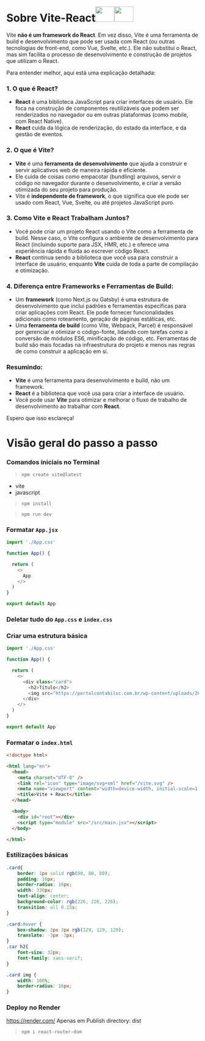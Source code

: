 
# Sobre Vite-React<img src="https://cdn.jsdelivr.net/gh/devicons/devicon@latest/icons/vitejs/vitejs-original.svg" width="50" height="40"/><img src="https://cdn.jsdelivr.net/gh/devicons/devicon@latest/icons/react/react-original.svg" width="50" height="40"/>
          
          
Vite **não é um framework do React**. Em vez disso, Vite é uma ferramenta de build e desenvolvimento que pode ser usada com React (ou outras tecnologias de front-end, como Vue, Svelte, etc.). Ele não substitui o React, mas sim facilita o processo de desenvolvimento e construção de projetos que utilizam o React.

Para entender melhor, aqui está uma explicação detalhada:

### 1. **O que é React?**
   - **React** é uma biblioteca JavaScript para criar interfaces de usuário. Ele foca na construção de componentes reutilizáveis que podem ser renderizados no navegador ou em outras plataformas (como mobile, com React Native).
   - **React** cuida da lógica de renderização, do estado da interface, e da gestão de eventos.

### 2. **O que é Vite?**
   - **Vite** é uma **ferramenta de desenvolvimento** que ajuda a construir e servir aplicativos web de maneira rápida e eficiente.
   - Ele cuida de coisas como empacotar (bundling) arquivos, servir o código no navegador durante o desenvolvimento, e criar a versão otimizada do seu projeto para produção.
   - Vite é **independente de framework**, o que significa que ele pode ser usado com React, Vue, Svelte, ou até projetos JavaScript puro.

### 3. **Como Vite e React Trabalham Juntos?**
   - Você pode criar um projeto React usando o Vite como a ferramenta de build. Nesse caso, o Vite configura o ambiente de desenvolvimento para React (incluindo suporte para JSX, HMR, etc.) e oferece uma experiência rápida e fluida ao escrever código React.
   - **React** continua sendo a biblioteca que você usa para construir a interface de usuário, enquanto **Vite** cuida de toda a parte de compilação e otimização.

### 4. **Diferença entre Frameworks e Ferramentas de Build:**
   - Um **framework** (como Next.js ou Gatsby) é uma estrutura de desenvolvimento que inclui padrões e ferramentas específicas para criar aplicações com React. Ele pode fornecer funcionalidades adicionais como roteamento, geração de páginas estáticas, etc.
   - Uma **ferramenta de build** (como Vite, Webpack, Parcel) é responsável por gerenciar e otimizar o código-fonte, lidando com tarefas como a conversão de módulos ES6, minificação de código, etc. Ferramentas de build são mais focadas na infraestrutura do projeto e menos nas regras de como construir a aplicação em si.

### Resumindo:
- **Vite** é uma ferramenta para desenvolvimento e build, não um framework.
- **React** é a biblioteca que você usa para criar a interface de usuário.
- Você pode usar **Vite** para otimizar e melhorar o fluxo de trabalho de desenvolvimento ao trabalhar com **React**.

Espero que isso esclareça!
# Visão geral do passo a passo

### Comandos iniciais no Terminal

> ``npm create vite@latest``

- vite
- javascript

> ``npm install``

> ``npm run dev``

### Formatar ``App.jsx``
```javascript
import './App.css'

function App() {

  return (
    <>
      App
    </>
  )
}

export default App
```
### Deletar tudo do ``App.css`` e ``index.css``

### Criar uma estrutura básica
```javascript
import './App.css'

function App() {

  return (
    <>
      <div class="card">
        <h2>Título</h2>
        <img src="https://portalcontabilsc.com.br/wp-content/uploads/2020/05/g15.jpg"/>
      </div>
    </>
  )
}

export default App
```
### Formatar o ``index.html``
```html
<!doctype html>

<html lang="en">
  <head>
    <meta charset="UTF-8" />
    <link rel="icon" type="image/svg+xml" href="/vite.svg" />
    <meta name="viewport" content="width=device-width, initial-scale=1.0" />
    <title>Vite + React</title>
  </head>

  <body>
    <div id="root"></div>
    <script type="module" src="/src/main.jsx"></script>
  </body>

</html>
```
### Estilizações básicas
```css
.card{
    border: 1px solid rgb(80, 80, 80);
    padding: 16px;
    border-radius: 16px;
    width: 330px;
    text-align: center;
    background-color: rgb(226, 226, 226);
    transition: all 0.15s;
}

.card:hover {
    box-shadow: 3px 3px rgb(129, 129, 129);
    translate: -3px -3px;
}
.car h2{
    font-size: 32px;
    font-family: sans-serif;
}

.card img {
    width: 100%;
    border-radius: 16px;
}
```
### Deploy no Render
https://render.com/
Apenas em Publish directory: dist

> ``npm i react-router-dom``
